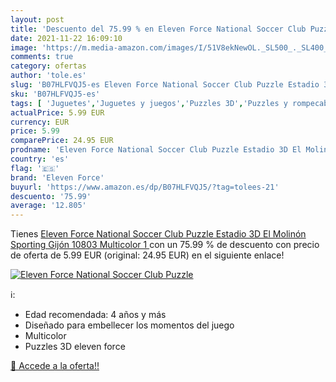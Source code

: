```yaml
---
layout: post
title: 'Descuento del 75.99 % en Eleven Force National Soccer Club Puzzle'
date: 2021-11-22 16:09:10
image: 'https://m.media-amazon.com/images/I/51V8ekNewOL._SL500_._SL400_.jpg'
comments: true
category: ofertas
author: 'tole.es'
slug: 'B07HLFVQJ5-es Eleven Force National Soccer Club Puzzle Estadio 3D El...'
sku: 'B07HLFVQJ5-es'
tags: [ 'Juguetes','Juguetes y juegos','Puzzles 3D','Puzzles y rompecabezas','eleven force','puzzle', ]
actualPrice: 5.99 EUR
currency: EUR
price: 5.99
comparePrice: 24.95 EUR
prodname: 'Eleven Force National Soccer Club Puzzle Estadio 3D El Molinón  Sporting Gijón   10803   Multicolor  1 '
country: 'es'
flag: '🇪🇸'
brand: 'Eleven Force'
buyurl: 'https://www.amazon.es/dp/B07HLFVQJ5/?tag=tolees-21'
descuento: '75.99'
average: '12.805'
---
```


Tienes [Eleven Force National Soccer Club Puzzle Estadio 3D El Molinón  Sporting Gijón   10803   Multicolor  1 ](https://www.amazon.es/dp/B07HLFVQJ5/?tag=tolees-21) con un 75.99 % de descuento con precio de oferta de 5.99 EUR (original: 24.95 EUR) en el siguiente enlace!

[![Eleven Force National Soccer Club Puzzle](https://m.media-amazon.com/images/I/51V8ekNewOL._SL500_._SL400_.jpg)](https://www.amazon.es/dp/B07HLFVQJ5/?tag=tolees-21)

ℹ️:

- Edad recomendada: 4 años y más
- Diseñado para embellecer los momentos del juego
- Multicolor
- Puzzles 3D eleven force

[🛒 Accede a la oferta!!](https://www.amazon.es/dp/B07HLFVQJ5/?tag=tolees-21)

